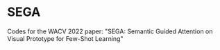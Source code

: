 # SEGA
Codes for the WACV 2022 paper: "SEGA: Semantic Guided Attention on Visual Prototype for Few-Shot Learning" 
